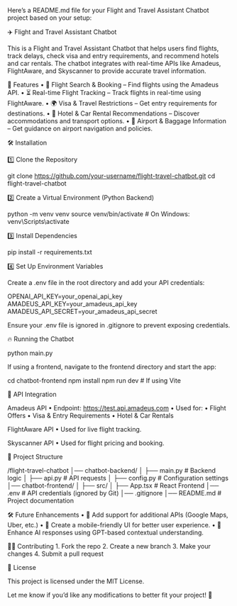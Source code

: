 Here’s a README.md file for your Flight and Travel Assistant Chatbot project based on your setup:

✈️ Flight and Travel Assistant Chatbot

This is a Flight and Travel Assistant Chatbot that helps users find flights, track delays, check visa and entry requirements, and recommend hotels and car rentals. The chatbot integrates with real-time APIs like Amadeus, FlightAware, and Skyscanner to provide accurate travel information.

🚀 Features
	•	🛫 Flight Search & Booking – Find flights using the Amadeus API.
	•	⏳ Real-time Flight Tracking – Track flights in real-time using FlightAware.
	•	🌍 Visa & Travel Restrictions – Get entry requirements for destinations.
	•	🏨 Hotel & Car Rental Recommendations – Discover accommodations and transport options.
	•	🛄 Airport & Baggage Information – Get guidance on airport navigation and policies.

🛠️ Installation

1️⃣ Clone the Repository

git clone https://github.com/your-username/flight-travel-chatbot.git
cd flight-travel-chatbot

2️⃣ Create a Virtual Environment (Python Backend)

python -m venv venv
source venv/bin/activate  # On Windows: venv\Scripts\activate

3️⃣ Install Dependencies

pip install -r requirements.txt

4️⃣ Set Up Environment Variables

Create a .env file in the root directory and add your API credentials:

OPENAI_API_KEY=your_openai_api_key
AMADEUS_API_KEY=your_amadeus_api_key
AMADEUS_API_SECRET=your_amadeus_api_secret

Ensure your .env file is ignored in .gitignore to prevent exposing credentials.

🔥 Running the Chatbot

python main.py

If using a frontend, navigate to the frontend directory and start the app:

cd chatbot-frontend
npm install
npm run dev  # If using Vite

🛜 API Integration

Amadeus API
	•	Endpoint: https://test.api.amadeus.com
	•	Used for:
	•	Flight Offers
	•	Visa & Entry Requirements
	•	Hotel & Car Rentals

FlightAware API
	•	Used for live flight tracking.

Skyscanner API
	•	Used for flight pricing and booking.

📂 Project Structure

/flight-travel-chatbot
│── chatbot-backend/
│   ├── main.py  # Backend logic
│   ├── api.py  # API requests
│   ├── config.py  # Configuration settings
│── chatbot-frontend/
│   ├── src/
│   ├── App.tsx  # React Frontend
│── .env  # API credentials (ignored by Git)
│── .gitignore
│── README.md  # Project documentation

🛠️ Future Enhancements
	•	📡 Add support for additional APIs (Google Maps, Uber, etc.)
	•	📱 Create a mobile-friendly UI for better user experience.
	•	🧠 Enhance AI responses using GPT-based contextual understanding.

👨‍💻 Contributing
	1.	Fork the repo
	2.	Create a new branch
	3.	Make your changes
	4.	Submit a pull request

📜 License

This project is licensed under the MIT License.

Let me know if you’d like any modifications to better fit your project! 🚀
